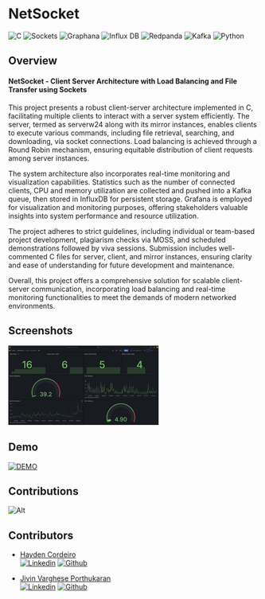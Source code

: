 
# NetSocket
![C](https://img.shields.io/badge/C-00599C?style=for-the-badge&logo=c&logoColor=white)
![Sockets](https://img.shields.io/badge/Sockets-007396?style=for-the-badge&logo=socket.io&logoColor=white)
![Graphana](https://img.shields.io/badge/Graphana-F46800?style=for-the-badge&logo=grafana&logoColor=white)
![Influx DB](https://img.shields.io/badge/Influx%20DB-22ADF6?style=for-the-badge&logo=influxdb&logoColor=white)
![Redpanda](https://img.shields.io/badge/Redpanda-000000?style=for-the-badge&logo=apachekafka&logoColor=white)
![Kafka](https://img.shields.io/badge/Kafka-231F20?style=for-the-badge&logo=apachekafka&logoColor=white)
![Python](https://img.shields.io/badge/Python-3776AB?style=for-the-badge&logo=python&logoColor=white)


## Overview

#### NetSocket - Client Server Architecture with Load Balancing and File Transfer using Sockets

This project presents a robust client-server architecture implemented in C, facilitating multiple clients to interact with a server system efficiently. The server, termed as serverw24 along with its mirror instances, enables clients to execute various commands, including file retrieval, searching, and downloading, via socket connections. Load balancing is achieved through a Round Robin mechanism, ensuring equitable distribution of client requests among server instances.

The system architecture also incorporates real-time monitoring and visualization capabilities. Statistics such as the number of connected clients, CPU and memory utilization are collected and pushed into a Kafka queue, then stored in InfluxDB for persistent storage. Grafana is employed for visualization and monitoring purposes, offering stakeholders valuable insights into system performance and resource utilization.

The project adheres to strict guidelines, including individual or team-based project development, plagiarism checks via MOSS, and scheduled demonstrations followed by viva sessions. Submission includes well-commented C files for server, client, and mirror instances, ensuring clarity and ease of understanding for future development and maintenance.

Overall, this project offers a comprehensive solution for scalable client-server communication, incorporating load balancing and real-time monitoring functionalities to meet the demands of modern networked environments.

## Screenshots
<img src="./screenshots/1.jpg" width="60%" /> <br>

## Demo
[![DEMO](https://img.youtube.com/vi/R24t-8zrYQU/0.jpg)](https://www.youtube.com/watch?v=R24t-8zrYQU)

## Contributions <a id="contributions"></a>
![Alt](https://repobeats.axiom.co/api/embed/8f067b3de758710566b9d73f68f1778424ce633d.svg "Repobeats analytics image")

## Contributors <a id="contributors"></a>
  - [Hayden Cordeiro](https://hayden.co.in/)<br>
  [![Linkedin](https://img.shields.io/badge/LinkedIn-0077B5?style=for-the-badge&logo=linkedin&logoColor=white)](https://www.linkedin.com/in/haydencordeiro/)
  [![Github](https://img.shields.io/badge/GitHub-100000?style=for-the-badge&logo=github&logoColor=white)](https://github.com/haydencordeiro)

- [Jivin Varghese Porthukaran](https://jivin.co.in/)<br>
  [![Linkedin](https://img.shields.io/badge/LinkedIn-0077B5?style=for-the-badge&logo=linkedin&logoColor=white)](https://www.linkedin.com/in/JivinVarghese/)
  [![Github](https://img.shields.io/badge/GitHub-100000?style=for-the-badge&logo=github&logoColor=white)](https://github.com/JivinVarghese)
